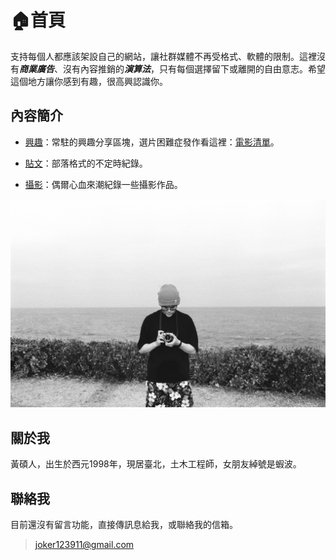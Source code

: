 # 🏠首頁

支持每個人都應該架設自己的網站，讓社群媒體不再受格式、軟體的限制。這裡沒有***商業廣告***、沒有內容推銷的***演算法***，只有每個選擇留下或離開的自由意志。希望這個地方讓你感到有趣，很高興認識你。

## 內容簡介

 * [興趣](https://shuojen.site/docs/intro)：常駐的興趣分享區塊，選片困難症發作看這裡：[電影清單](https://shuojen.site/docs/movie_list)。

 * [貼文](https://shuojen.site/blog)：部落格式的不定時紀錄。

 * [攝影](https://shuojen.site/photoblog/)：偶爾心血來潮紀錄一些攝影作品。

![me](./img/me.webp)

## 關於我
黃碩人，出生於西元1998年，現居臺北，土木工程師，女朋友綽號是蝦波。

## 聯絡我
目前還沒有留言功能，直接傳訊息給我，或聯絡我的信箱。
>joker123911@gmail.com